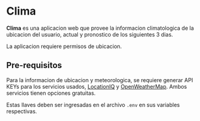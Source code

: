 # Clima

**Clima** es una aplicacion web que provee la informacion climatologica de la ubicacion del usuario, actual y pronostico de los siguientes 3 dias.

La aplicacion requiere permisos de ubicacion.

## Pre-requisitos

Para la informacion de ubicacion y meteorologica, se requiere generar API KEYs para los servicios usados, [LocationIQ](https://locationiq.com/) y [OpenWeatherMap](https://openweathermap.org/). Ambos servicios tienen opciones gratuitas.

Estas llaves deben ser ingresadas en el archivo `.env` en sus variables respectivas.